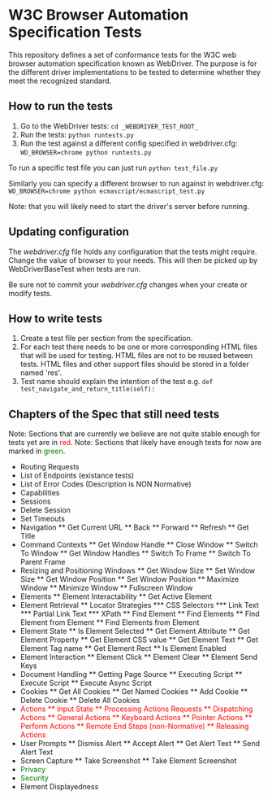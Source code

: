 # W3C Browser Automation Specification Tests

This repository defines a set of conformance tests for the W3C web
browser automation specification known as WebDriver.  The purpose is
for the different driver implementations to be tested to determine
whether they meet the recognized standard.

## How to run the tests

1. Go to the WebDriver tests: `cd _WEBDRIVER_TEST_ROOT_`
2. Run the tests: `python runtests.py`
3. Run the test against a different config specified in webdriver.cfg:
   `WD_BROWSER=chrome python runtests.py`

To run a specific test file you can just run `python test_file.py`

Similarly you can specify a different browser to run against in webdriver.cfg:
  `WD_BROWSER=chrome python ecmascript/ecmascript_test.py`

Note: that you will likely need to start the driver's server before running.

## Updating configuration

The _webdriver.cfg_ file holds any configuration that the tests might
require.  Change the value of browser to your needs.  This will then
be picked up by WebDriverBaseTest when tests are run.

Be sure not to commit your _webdriver.cfg_ changes when your create or modify tests.

## How to write tests

1. Create a test file per section from the specification.
2. For each test there needs to be one or more corresponding HTML
   files that will be used for testing.  HTML files are not to be
   reused between tests. HTML files and other support files
   should be stored in a folder named 'res'.
3. Test name should explain the intention of the test e.g. `def
   test_navigate_and_return_title(self):`

## Chapters of the Spec that still need tests

Note: Sections that are currently we believe are not quite stable enough for tests yet are in <span style="color:red;">red</span>.
Note: Sections that likely have enough tests for now are marked in <span style="color:green;">green</span>.

* Routing Requests
* List of Endpoints (existance tests)
* List of Error Codes (Description is NON Normative)
* Capabilities
* Sessions
* Delete Session
* Set Timeouts
* Navigation
** Get Current URL
** Back
** Forward
** Refresh
** Get Title
* Command Contexts
** Get Window Handle
** Close Window
** Switch To Window
** Get Window Handles
** Switch To Frame
** Switch To Parent Frame
* Resizing and Positioning Windows
** Get Window Size
** Set Window Size
** Get Window Position 
** Set Window Position
** Maximize Window
** Minimize Window
** Fullscreen Window
* Elements
** Element Interactability
** Get Active Element
* Element Retrieval
** Locator Strategies
*** CSS Selectors
*** Link Text
*** Partial Link Text
*** XPath
** Find Element
** Find Elements
** Find Element from Element
** Find Elements from Element
* Element State
** Is Element Selected
** Get Element Attribute
** Get Element Property
** Get Element CSS value
** Get Element Text
** Get Element Tag name
** Get Element Rect
** Is Element Enabled
* Element Interaction
** Element Click
** Element Clear
** Element Send Keys
* Document Handling
** Getting Page Source
** Executing Script
** Execute Script
** Execute Async Script
* Cookies
** Get All Cookies
** Get Named Cookies
** Add Cookie 
** Delete Cookie
** Delete All Cookies
* <span style="color:red;">Actions
** Input State
** Processing Actions Requests
** Dispatching Actions
** General Actions
** Keyboard Actions
** Pointer Actions
** Perform Actions
** Remote End Steps (non-Normative)
** Releasing Actions</span>
* User Prompts
** Dismiss Alert
** Accept Alert
** Get Alert Text
** Send Alert Text
* Screen Capture
** Take Screenshot
** Take Element Screenshot
* <span style="color:green;">Privacy</span>
* <span style="color:green;">Security</span>
* Element Displayedness

